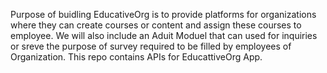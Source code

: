 Purpose of buidling EducativeOrg is to provide platforms for organizations where they can create courses or content and assign these courses to employee.
We will also include an Aduit Moduel that can used for inquiries or sreve the purpose of survey required to be filled by employees of Organization.
This repo contains APIs for EducattiveOrg App.
